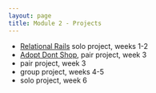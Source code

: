 ```yaml
---
layout: page
title: Module 2 - Projects
---
```


*   [Relational Rails](./relational_rails) solo project, weeks 1-2
*   [Adopt Dont Shop](https://github.com/turingschool-examples/adopt_dont_shop), pair project, week 3
*   pair project, week 3
*   group project, weeks 4-5
*   solo project, week 6
